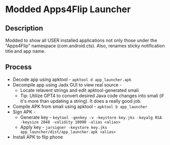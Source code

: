 # Modded Apps4Flip Launcher

## Description

Modded to show all USER installed applications not only those under the "Apps4Flip" namespace (com.android.cts).
Also, renames sticky notification title and app name.

## Process

-   Decode app using apktool - `apktool d app_launcher.apk`
-   Decompile app using Jadx GUI to view real source -
    -   Locate relavent strings and edit apktool-generated smali
    -   Tip: Utilize GPT4 to convert desired Java code changes into smali (if it's more than updating a string). It does a really good job.
-   Compile APK from smali using apktool - `apktool b app_launcher`
-   Sign APK -
    -   Generate key - `keytool -genkey -v -keystore key.jks -keyalg RSA -keysize 2048 -validity 10000 -alias <alias>`
    -   Apply key - `jarsigner -keystore key.jks app_launcher/dist/app_launcher.apk <alias>`
-   Install APK to flip phone
